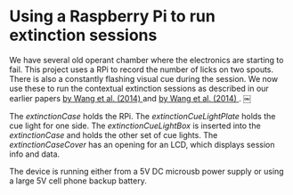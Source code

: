 # Using a Raspberry Pi to run extinction sessions

We have several old operant chamber where the electronics are starting to fail. This project uses a RPi to record the number of licks on two spouts. There is also a constantly flashing visual cue during the session. We now use these to run the contextual extinction sessions as described in our earlier papers <a href=https://www.ncbi.nlm.nih.gov/PubMed/25532105> by Wang et al. (2014)  </a> and  <a href="https://www.ncbi.nlm.nih.gov/PubMed/25566005"> by Wang et al. (2014) </a>. ￼ 

The *extinctionCase* holds the RPi.  The *extinctionCueLightPlate* holds the cue light for one side. The *extinctionCueLightBox* is inserted into the *extinctionCase* and holds the other set of cue lights. The *extinctionCaseCover* has an opening for an LCD, which displays session info and data. 

The device is running either from a 5V DC microusb power supply or using a large 5V cell phone backup battery.
